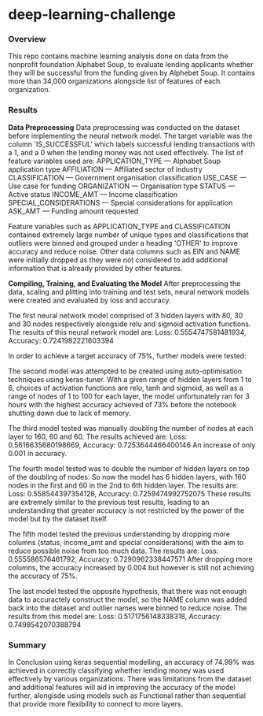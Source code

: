 # deep-learning-challenge

### Overview
This repo contains machine learning analysis done on data from the nonprofit foundation Alphabet Soup, to evaluate lending applicants whether they will be successful from the funding given by Alphebet Soup. It contains more than 34,000 organizations alongside list of features of each organization. 

### Results
**Data Preprocessing**
Data preprocessing was conducted on the dataset before implementing the neural network model.
The target variable was the column 'IS_SUCCESSFUL' which labels successful lending transactions with a 1, and a 0 when the lending money was not used effectively.
The list of feature variables used are:
APPLICATION_TYPE — Alphabet Soup application type
AFFILIATION — Affiliated sector of industry
CLASSIFICATION — Government organisation classification
USE_CASE — Use case for funding
ORGANIZATION — Organisation type
STATUS — Active status
INCOME_AMT — Income classification
SPECIAL_CONSIDERATIONS — Special considerations for application
ASK_AMT — Funding amount requested

Feature variables such as APPLICATION_TYPE and CLASSIFICATION contained extremely large number of unique types and classifications that outliers were binned and grouped under a heading 'OTHER' to improve accuracy and reduce noise.
Other data columns such as EIN and NAME were initially dropped as they were not considered to add additional information that is already provided by other features.

**Compiling, Training, and Evaluating the Model**
After preprocessing the data, scaling and plitting into training and test sets, neural network models were created and evaluated by loss and accuracy.

The first neural network model comprised of 3 hidden layers with 80, 30 and 30 nodes respectively alongside relu and sigmoid activation functions. The results of this neural network model are:
Loss: 0.5554747581481934, Accuracy: 0.7241982221603394

In order to achieve a target accuracy of 75%, further models were tested:

The second model was attempted to be created using auto-optimisation techniques using keras-tuner. With a given range of hidden layers from 1 to 6, choices of activation functions are relu, tanh and sigmoid, as well as a range of nodes of 1 to 100 for each layer, the model unfortunately ran for 3 hours with the highest accuracy achieved of 73% before the notebook shutting down due to lack of memory.

The third model tested was manually doubling the number of nodes at each layer to 160, 60 and 60. The results achieved are:
Loss: 0.5616635680198669, Accuracy: 0.7253644466400146
An increase of only 0.001 in accuracy.

The fourth model tested was to double the number of hidden layers on top of the doubling of nodes. So now the model has 6 hidden layers, with 160 nodes in the first and 60 in the 2nd to 6th hidden layer. The results are:
Loss: 0.558544397354126, Accuracy: 0.7259474992752075
These results are extremely similar to the previous test results, leading to an understanding that greater accuracy is not restricted by the power of the model but by the dataset itself.

The fifth model tested the previous understanding by dropping more columns (status, income_amt and special considerations) with the aim to reduce possible noise from too much data. The results are:
Loss: 0.555586576461792, Accuracy: 0.7290962338447571
After dropping more columns, the accuracy increased by 0.004 but however is still not achieving the accuracy of 75%.

The last model tested the opposite hypothesis, that there was not enough data to accuractely construct the model, so the NAME column was added back into the dataset and outlier names were binned to reduce noise. The results from this model are:
Loss: 0.5171756148338318, Accuracy: 0.7498542070388794

### Summary
In Conclusion using keras sequential modelling, an accuracy of 74.99% was achieved in correctly classifying whether lending money was used effectively by various organizations. There was limitations from the dataset and additional features will aid in improving the accuracy of the model further, alongisde using models such as Functional rather than sequential that provide more flexibility to connect to more layers. 
